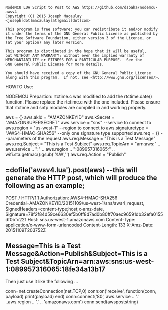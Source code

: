     NodeMCU LUA Script to Post to AWS https://github.com/dsbaha/nodemcu-awsv4
    Copyright (C) 2015 Joseph Macaulay <joseph[dot]macaulay[at]gmail[dot]com>
  
    This program is free software: you can redistribute it and/or modify
    it under the terms of the GNU General Public License as published by
    the Free Software Foundation, either version 3 of the License, or
    (at your option) any later version.

    This program is distributed in the hope that it will be useful,
    but WITHOUT ANY WARRANTY; without even the implied warranty of
    MERCHANTABILITY or FITNESS FOR A PARTICULAR PURPOSE.  See the
    GNU General Public License for more details.

    You should have received a copy of the GNU General Public License
    along with this program.  If not, see <http://www.gnu.org/licenses/>.


HOWTO Use:

NODEMCU Prepartion:  rtctime.c was modified to add the rtctime.date() function.  Please replace the rtctime.c with the one included.  Please ensure that rtctime and sntp modules are compiled in and working properly.

aws = {}
aws.akId = "AMAZONKEYID"
aws.kSecret = "AMAZONSUPERSECRET"
aws.service = "sns" --service to connect to
aws.region = "us-west-1" --region to connect to
aws.signaturetype = "AWS4-HMAC-SHA256" --only one signature type supported
aws.req = {} --parameters of the request
aws.req.Message = "This is a Test Message"
aws.req.Subject = "This is a Test Subject"
aws.req.TopicArn = "arn:aws:" .. aws.service .. ":" .. aws.region .. ":089957316065:" .. wifi.sta.getmac():gsub('%W','')
aws.req.Action = "Publish"

=dofile('awsv4.lua').post(aws) --this will generate the HTTP post, which will produce the following as an example;
--------
POST / HTTP/1.1
Authorization: AWS4-HMAC-SHA256 Credential=AMAZONKEYID/20151109/us-west-1/sns/aws4_request, SignedHeaders=content-type;host;x-amz-date, Signature=78f2f84d59ce6630ef5b0ff8d7ad0b80ff70aec96591db32efa0155df0bfc221
Host: sns.us-west-1.amazonaws.com
Content-Type: application/x-www-form-urlencoded
Content-Length: 133
X-Amz-Date: 20151109T203752Z

Message=This is a Test Message&Action=Publish&Subject=This is a Test Subject&TopicArn=arn:aws:sns:us-west-1:089957316065:18fe34a13b17
--------

Then just use it like the following ...

conn=net.createConnection(net.TCP,0)
conn:on('receive', function(conn, payload) print(payload) end)
conn:connect('80', aws.service .. '.' ..aws.region .. '.' .. 'amazonaws.com')
conn:send(awspoststring)
